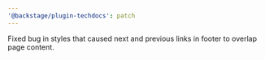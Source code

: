 ```yaml
---
'@backstage/plugin-techdocs': patch
---
```


Fixed bug in styles that caused next and previous links in footer to overlap page content.
